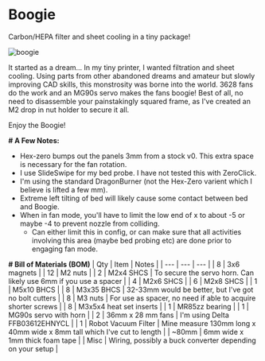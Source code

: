 # Boogie
Carbon/HEPA filter and sheet cooling in a tiny package!

![boogie](https://github.com/user-attachments/assets/ebb13ccf-2c6f-40a4-a78b-2cd0d06f4a7f)

It started as a dream... In my tiny printer, I wanted filtration and sheet cooling.
Using parts from other abandoned dreams and amateur but slowly improving CAD skills, this monstrosity was borne into the world.
3628 fans do the work and an MG90s servo makes the fans boogie!
Best of all, no need to disassemble your painstakingly squared frame, as I've created an M2 drop in nut holder to secure it all.

Enjoy the Boogie!

**# A Few Notes:**
* Hex-zero bumps out the panels 3mm from a stock v0. This extra space is necessary for the fan rotation.
* I use SlideSwipe for my bed probe. I have not tested this with ZeroClick.
* I'm using the standard DragonBurner (not the Hex-Zero varient which I believe is lifted a few mm).
* Extreme left tilting of bed will likely cause some contact between bed and Boogie.
* When in fan mode, you'll have to limit the low end of x to about -5 or maybe -4 to prevent nozzle from colliding.
    * Can either limit this in config, or can make sure that all activities involving this area (maybe bed probing etc) are done prior to engaging fan mode.

**# Bill of Materials (BOM)**
| Qty | Item | Notes |
| --- | --- | --- |
| 8 | 3x6 magnets |
| 12 | M2 nuts |
| 2 | M2x4 SHCS | To secure the servo horn. Can likely use 6mm if you use a spacer |
| 4 | M2x6 SHCS |
| 6 | M2x8 SHCS |
| 1 | M5x10 BHCS |
| 8 | M3x35 BHCS | 32-33mm would be better, but I've got no bolt cutters |
| 8 | M3 nuts | For use as spacer, no need if able to acquire shorter screws |
| 8 | M3x5x4 heat set inserts |
| 1 | MR85zz bearing |
| 1 | MG90s servo with horn |
| 2 | 36mm x 28 mm fans | I'm using Delta FFB03612EHNYCL |
| 1 | Robot Vacuum Filter | Mine measure 130mm long x 40mm wide x 8mm tall which I've cut to length |
| ~80mm | 6mm wide x 1mm thick foam tape |
| Misc | Wiring, possibly a buck converter depending on your setup |







